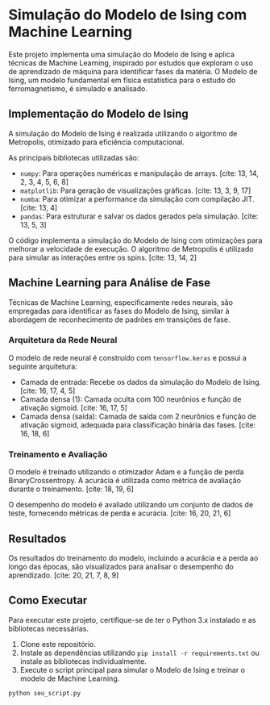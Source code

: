 # Simulação do Modelo de Ising com Machine Learning

Este projeto implementa uma simulação do Modelo de Ising e aplica técnicas de Machine Learning, inspirado por estudos que exploram o uso de aprendizado de máquina para identificar fases da matéria. O Modelo de Ising, um modelo fundamental em física estatística para o estudo do ferromagnetismo, é simulado e analisado.

## Implementação do Modelo de Ising

A simulação do Modelo de Ising é realizada utilizando o algoritmo de Metropolis, otimizado para eficiência computacional.

As principais bibliotecas utilizadas são:

* `numpy`: Para operações numéricas e manipulação de arrays. [cite: 13, 14, 2, 3, 4, 5, 6, 8]
* `matplotlib`: Para geração de visualizações gráficas. [cite: 13, 3, 9, 17]
* `numba`: Para otimizar a performance da simulação com compilação JIT. [cite: 13, 4]
* `pandas`: Para estruturar e salvar os dados gerados pela simulação. [cite: 13, 5, 3]

O código implementa a simulação do Modelo de Ising com otimizações para melhorar a velocidade de execução. O algoritmo de Metropolis é utilizado para simular as interações entre os spins. [cite: 13, 14, 2]

## Machine Learning para Análise de Fase

Técnicas de Machine Learning, especificamente redes neurais, são empregadas para identificar as fases do Modelo de Ising, similar à abordagem de reconhecimento de padrões em transições de fase.

###   Arquitetura da Rede Neural

O modelo de rede neural é construído com `tensorflow.keras` e possui a seguinte arquitetura:

* Camada de entrada: Recebe os dados da simulação do Modelo de Ising. [cite: 16, 17, 4, 5]
* Camada densa (1): Camada oculta com 100 neurônios e função de ativação sigmoid. [cite: 16, 17, 5]
* Camada densa (saída): Camada de saída com 2 neurônios e função de ativação sigmoid, adequada para classificação binária das fases. [cite: 16, 18, 6]

###   Treinamento e Avaliação

O modelo é treinado utilizando o otimizador Adam e a função de perda BinaryCrossentropy. A acurácia é utilizada como métrica de avaliação durante o treinamento. [cite: 18, 19, 6]

O desempenho do modelo é avaliado utilizando um conjunto de dados de teste, fornecendo métricas de perda e acurácia. [cite: 16, 20, 21, 6]

## Resultados

Os resultados do treinamento do modelo, incluindo a acurácia e a perda ao longo das épocas, são visualizados para analisar o desempenho do aprendizado. [cite: 20, 21, 7, 8, 9]

## Como Executar

Para executar este projeto, certifique-se de ter o Python 3.x instalado e as bibliotecas necessárias.

1.  Clone este repositório.
2.  Instale as dependências utilizando `pip install -r requirements.txt` ou instale as bibliotecas individualmente.
3.  Execute o script principal para simular o Modelo de Ising e treinar o modelo de Machine Learning.

```bash
python seu_script.py
